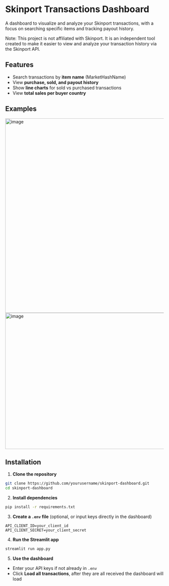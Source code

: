 # Skinport Transactions Dashboard

A dashboard to visualize and analyze your Skinport transactions, with a focus on searching specific items and tracking payout history.

Note: This project is not affiliated with Skinport. It is an independent tool created to make it easier to view and analyze your transaction history via the Skinport API.

## Features

* Search transactions by **item name** (MarketHashName)
* View **purchase, sold, and payout history**
* Show **line charts** for sold vs purchased transactions
* View **total sales per buyer country**

## Examples
<img width="958" height="618" alt="image" src="https://github.com/user-attachments/assets/9b29382d-36be-41bf-8ee2-4b13a0455ef7" />
<img width="938" height="433" alt="image" src="https://github.com/user-attachments/assets/3d8b73bb-b5e6-4d6a-b43f-9016f3deff31" />



## Installation

1. **Clone the repository**

```bash
git clone https://github.com/yourusername/skinport-dashboard.git
cd skinport-dashboard
```

2. **Install dependencies**

```bash
pip install -r requirements.txt
```

3. **Create a `.env` file** (optional, or input keys directly in the dashboard)

```
API_CLIENT_ID=your_client_id
API_CLIENT_SECRET=your_client_secret
```

4. **Run the Streamlit app**

```bash
streamlit run app.py
```

5. **Use the dashboard**

* Enter your API keys if not already in `.env`
* Click **Load all transactions**, after they are all received the dashboard will load
